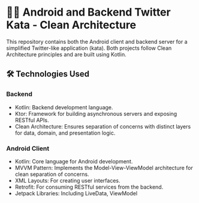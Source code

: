 # 📱🔗 Android and Backend Twitter Kata - Clean Architecture

This repository contains both the Android client and backend server for a simplified Twitter-like application (kata). Both projects follow Clean Architecture principles and are built using Kotlin.

## 🛠️ Technologies Used

### Backend
- Kotlin: Backend development language.
- Ktor: Framework for building asynchronous servers and exposing RESTful APIs.
- Clean Architecture: Ensures separation of concerns with distinct layers for data, domain, and presentation logic.

### Android Client
- Kotlin: Core language for Android development.
- MVVM Pattern: Implements the Model-View-ViewModel architecture for clean separation of concerns.
- XML Layouts: For creating user interfaces.
- Retrofit: For consuming RESTful services from the backend.
- Jetpack Libraries: Including LiveData, ViewModel
